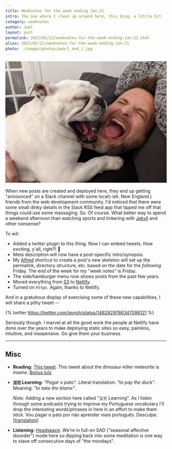 ```yaml
---
title: Weeknotes for the week ending Jan.21
intro: The one where I clean up around here, this blog, a little bit.
category: weeknotes
author: Joel
layout: post
permalink: 2022/01/21/weeknotes-for-the-week-ending-jan-21.html
alias: 2022/01/21/weeknotes-for-the-week-ending-jan-21
photo: ./images/photos/pearl_and_i.jpg
---
```


![Pearl and I -- either yawning, or grousing about something](/images/photos/pearl_and_i.jpg)

When new posts are created and deployed here, they end up getting "announced" on a Slack channel with some local(-ish. New England.) friends from the web development community. I'd noticed that there were some small dinky details in the Slack RSS feed app that tipped me off that things could use some massaging. So. Of course. What better way to spend a weekend afternoon than watching sports and tinkering with [Jekyll] and other nonsense?

To wit:

* Added a twitter plugin to this thing. Now I can embed tweets. How exciting, y'all, right?! 🎉
* Meta description will now have a post-specific intro/synopsis.
* My [Alfred] shortcut to create a post's new skeleton will set up the permalink, directory structure, etc. based on the date for the _following_ Friday. The end of the week for my "week notes" is Friday.
* The side/hamburger menu now shows posts from the past few years.
* Moved everything from [S3] to [Netlify].
* Turned on `https`. Again, thanks to Netlify.

And in a gratuitous display of exercising some of these new capabilities, I will share a pithy tweet --


{% twitter https://twitter.com/jayroh/status/1482829786347098121 %}


Seriously though. I marvel at all the good work the people at Netlify have done over the years to make deploying static sites so easy, painless, intuitive, and inexpensive. Go give them your business.

[Jekyll]: https://jekyllrb.com/
[Alfred]: https://www.alfredapp.com/
[S3]: https://aws.amazon.com/pm/serv-s3/
[Netlify]: https://www.netlify.com/

***


Misc
----

* **Reading:** [This tweet]. This tweet about the dinosaur-killer meteorite is _insane_. [Bonus lulz].
* **🇧🇷 Learning:** _"Pagar o pato"_. Literal translation: _"to pay the duck"_. Meaning: _"to take the blame"_.

  _Note:_ Adding a new section here called "🇧🇷 Learning". As I listen through some podcasts trying to improve my Portuguese vocabulary I'll drop the interesting words/phrases in here in an effort to make them stick. Vou pagar o pato por não aprender mais português. Desculpe. [[translation]]
* **Listening:** [Headspace]. We're in full-on SAD ("seasonal affective disorder") mode here so dipping back into some meditation is one way to stave off consecutive days of "the mondays".

[translation]: https://translate.google.com/?sl=auto&tl=en&text=Vou%20pagar%20o%20pato%20por%20n%C3%A3o%20aprender%20mais%20portugu%C3%AAs.%20Desculpe.&op=translate
[This tweet]: https://twitter.com/BitsHammer/status/1080576295208071168?t=786rv2CGmLKexXT5jBZBgg&s=09
[Bonus lulz]: https://twitter.com/SeanR1974/status/1351287943013478412?s=20
[Headspace]: https://www.headspace.com
